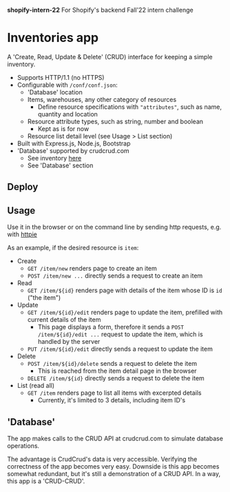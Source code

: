 **shopify-intern-22**
For Shopify's backend Fall'22 intern challenge

# Inventories app

A 'Create, Read, Update & Delete' (CRUD) interface for keeping a simple
inventory.

- Supports HTTP/1.1 (no HTTPS)
- Configurable with `/conf/conf.json`:
  - 'Database' location
  - Items, warehouses, any other category of resources
    - Define resource specifications with `"attributes"`, such as name, quantity and location
  - Resource attribute types, such as string, number and boolean
    - Kept as is for now
  - Resource list detail level (see Usage > List section)
- Built with Express.js, Node.js, Bootstrap
- 'Database' supported by crudcrud.com
  - See inventory [here](https://crudcrud.com/Dashboard/101d426af05b43bd93aff1748c721856)
  - See 'Database' section

## Deploy

## Usage

Use it in the browser or on the command line by sending http requests, e.g. with [httpie](https://httpie.io/)

As an example, if the desired resource is `item`:
- Create
  - `GET /item/new` renders page to create an item
  - `POST /item/new ...` directly sends a request to create an item
- Read
  - `GET /item/${id}` renders page with details of the item whose ID is `id` ("the item")
- Update
  - `GET /item/${id}/edit` renders page to update the item, prefilled with current details of the item
    - This page displays a form, therefore it sends a `POST /item/${id}/edit ...` request to update the item, which is handled by the server
  - `PUT /item/${id}/edit` directly sends a request to update the item
- Delete
  - `POST /item/${id}/delete` sends a request to delete the item
    - This is reached from the item detail page in the browser
  - `DELETE /item/${id}` directly sends a request to delete the item
- List (read all)
  - `GET /item` renders page to list all items with excerpted details
    - Currently, it's limited to 3 details, including item ID's

## 'Database'
The app makes calls to the CRUD API at crudcrud.com to simulate database operations.

The advantage is CrudCrud's data is very accessible. Verifying the correctness of the app becomes very easy. Downside is this app becomes somewhat redundant, but it's still a demonstration of a CRUD API. In a way, this app is a 'CRUD-CRUD'.

